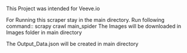 This Project was intended for Veeve.io

For Running this scraper stay in the main directory.
Run following command::
                        scrapy crawl main_spider
The Images will be downloaded in Images folder in main directory

The Output_Data.json will be created in main directory
